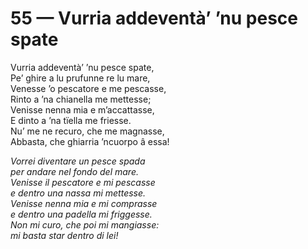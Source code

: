 # 55 — Vurria addeventà’ ’nu pesce spate

Vurria addeventà’ ’nu pesce spate,  
Pe’ ghire a lu prufunne re lu mare,  
Venesse ’o pescatore e me pescasse,  
Rinto a ’na chianella me mettesse;  
Venisse nenna mia e m’accattasse,  
E dinto a ’na tïella me friesse.  
Nu’ me ne recuro, che me magnasse,  
Abbasta, che ghiarria ’ncuorpo â essa!

_Vorrei diventare un pesce spada  
per andare nel fondo del mare.  
Venisse il pescatore e mi pescasse  
e dentro una nassa mi mettesse.  
Venisse nenna mia e mi comprasse  
e dentro una padella mi friggesse.  
Non mi curo, che poi mi mangiasse:  
mi basta star dentro di lei!_

